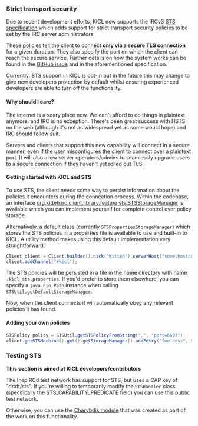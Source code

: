 ### Strict transport security

Due to recent development efforts, KICL now supports the IRCv3
[STS specification](https://ircv3.net/specs/core/sts-3.3.html) which adds support for strict transport security
policies to be set by the IRC server administrators.

These policies tell the client to connect **only via a secure TLS connection** for a given duration. They also specify
the port on which the client can reach the secure service. Further details on how the system works can be found in the
[GitHub issue](https://github.com/KittehOrg/KittehIRCClientLib/issues/139) and in the aforementioned specification.

Currently, STS support in KICL is opt-in but in the future this may change to give new developers protection by default
whilst ensuring experienced developers are able to turn off the functionality.

#### Why should I care?

The internet is a scary place now. We can't afford to do things in plaintext anymore, and IRC is no exception.
There's been great success with HSTS on the web (although it's not as widespread yet as some would hope) and
IRC should follow suit.

Servers and clients that support this new capability will connect in a secure manner, even if the user misconfigures
the client to connect over a plaintext port. It will also allow server operators/admins to seamlessly upgrade users to
a secure connection if they haven't yet rolled out TLS.

#### Getting started with KICL and STS

To use STS, the client needs some way to persist information about the policies it encounters during the connection
process. Within the codebase, an interface [org.kitteh.irc.client.library.feature.sts.STSStorageManager](http://kittehorg.github.io/KittehIRCClientLib/org/kitteh/irc/client/library/feature/sts/STSStorageManager.html)
is available which you can implement yourself for complete control over policy storage.

Alternatively, a default class (currently `STSPropertiesStorageManager`) which stores the STS policies in a properties
file is available to use and built-in to KICL. A utility method makes using this default implementation very straightforward:

```java
Client client = Client.builder().nick("Kitteh").serverHost("some.hostname.irc.com").stsStorageManager(STSUtil.getDefaultStorageManager()).build();
client.addChannel("#kicl");
```

The STS policies will be persisted in a file in the home directory with name `.kicl_sts.properties`. If you'd prefer to
store them elsewhere, you can specify a `java.nio.Path` instance when calling `STSUtil.getDefaultStorageManager`.

Now, when the client connects it will automatically obey any relevant policies it has found.

#### Adding your own policies

```java
STSPolicy policy = STSUtil.getSTSPolicyFromString(",", "port=6697");
client.getSTSMachine().get().getStorageManager().addEntry("foo.host", 5000, policy);
```

### Testing STS

**This section is aimed at KICL developers/contributors**

The InspIRCd test network has support for STS, but uses a CAP key of "draft/sts". If you're willing to temporarily
modify the `STSHandler` class (specifically the STS_CAPABILITY_PREDICATE field) you can use this public test network.

Otherwise, you can use the [Charybdis module](https://github.com/lol768/charybdis/blob/release/4/extensions/sts_module.c)
that was created as part of the work on this functionality.
